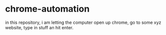 # chrome-automation
in this repository, i am letting the computer open up chrome, go to some xyz website, type in stuff an hit enter.
